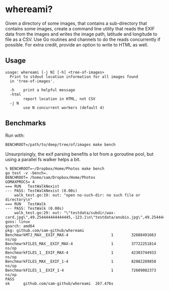 # whereami?

Given a directory of some images, that contains a sub-directory that contains
some images, create a command line utility that reads the EXIF data from the
images and writes the image path, latitude and longitude to file as a CSV. Use
Go routines and channels to do the reads concurrently if possible. For extra
credit, provide an option to write to HTML as well.

## Usage

```
usage: whereami [-j N] [-h] <tree-of-images>
  Print to stdout location information for all images found
  in 'tree-of-images'.

  -h	print a helpful message
  -html
    	report location in HTML, not CSV
  -j N
    	use N concurrent workers (default 4)
```

## Benchmarks

Run with:

	BENCHROOT=/path/to/deep/tree/of/images make bench

Unsurprisingly, the exif parsing benefits a lot from a goroutine pool, but
using a parallel fs walker helps a bit.

```
% BENCHROOT=~/Dropbox/Home/Photos make bench
go test -v -bench=.
BENCHROOT= /home/sam/Dropbox/Home/Photos
GOMAXPROCS= 4
=== RUN   TestWalkNexist
--- PASS: TestWalkNexist (0.00s)
    walk_test.go:19: out: "open no-such-dir: no such file or directory\n"
=== RUN   TestWalk
--- PASS: TestWalk (0.00s)
    walk_test.go:29: out: "\"testdata/subdir/wax-card.jpg\",49.254444444444445,-123.1\n\"testdata/anubis.jpg\",49.254444444444445,-123.1\n"                                  
goos: linux
goarch: amd64
pkg: github.com/sam-github/whereami
BenchmarkMTJ_MAX__EXIF_MAX-4                   1        32688491663 ns/op
BenchmarkFILES_MAX__EXIF_MAX-4                 1        37722251814 ns/op
BenchmarkFILES_1__EXIF_MAX-4                   1        42303744933 ns/op
BenchmarkFILES_MAX__EXIF_1-4                   1        82082289850 ns/op
BenchmarkFILES_1__EXIF_1-4                     1        72609082373 ns/op
PASS
ok      github.com/sam-github/whereami  267.476s
```
